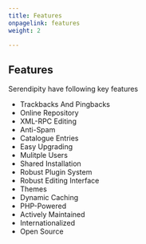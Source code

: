 ```yaml
---
title: Features
onpagelink: features
weight: 2

---
```


Features
--------

Serendipity have following key features

*   Trackbacks And Pingbacks
*   Online Repository
*   XML-RPC Editing
*   Anti-Spam
*   Catalogue Entries
*   Easy Upgrading
*   Mulitple Users
*   Shared Installation
*   Robust Plugin System
*   Robust Editing Interface
*   Themes
*   Dynamic Caching
*   PHP-Powered
*   Actively Maintained
*   Internationalized
*   Open Source